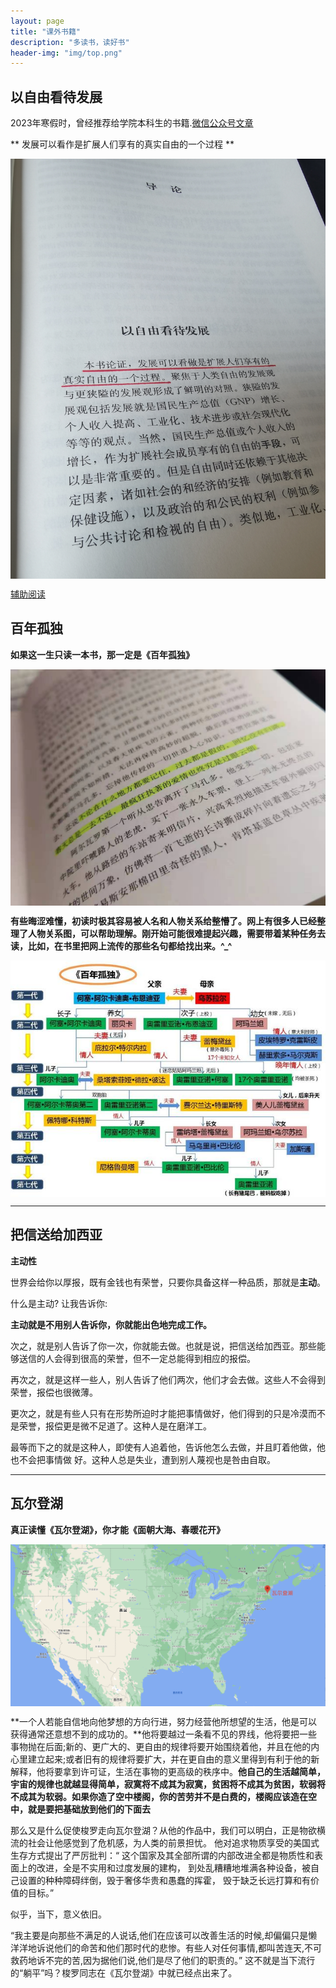 ```yaml
---
layout: page 
title: "课外书籍" 
description: "多读书，读好书" 
header-img: "img/top.png" 
---
```


## 以自由看待发展

2023年寒假时，曾经推荐给学院本科生的书籍.[微信公众号文章](https://mp.weixin.qq.com/s/0zTtRDakNXdCHO4_Lsm3Yw)

** 发展可以看作是扩展人们享有的真实自由的一个过程 **

<center>
<p><img src="/img/2361695005274_.pic_hd.jpg" align="center"></p>
</center>

[辅助阅读](https://www.ecnu.edu.cn/info/1094/64458.htm)

## 百年孤独

**如果这一生只读一本书，那一定是《百年孤独》**

<center>
<p><img src="/img/WechatIMG73.jpeg" align="center"></p>
</center>

**有些晦涩难懂，初读时极其容易被人名和人物关系给整懵了。网上有很多人已经整理了人物关系图，可以帮助理解。刚开始可能很难提起兴趣，需要带着某种任务去读，比如，在书里把网上流传的那些名句都给找出来。^_^**

<center>
<p><img src="/img/21360004d642aa43f27d.jpeg" align="center"></p>
</center>

---------

## 把信送给加西亚

**主动性**

世界会给你以厚报，既有金钱也有荣誉，只要你具备这样一种品质，那就是**主动**。

什么是主动? 让我告诉你:

**主动就是不用别人告诉你，你就能出色地完成工作。**

次之，就是别人告诉了你一次，你就能去做。也就是说，把信送给加西亚。那些能够送信的人会得到很高的荣誉，但不一定总能得到相应的报偿。

再次之，就是这样一些人，别人告诉了他们两次，他们才会去做。这些人不会得到荣誉，报偿也很微薄。

更次之，就是有些人只有在形势所迫时才能把事情做好，他们得到的只是冷漠而不是荣誉，报偿更是微不足道了。这种人是在磨洋工。

最等而下之的就是这种人，即使有人追着他，告诉他怎么去做，并且盯着他做，他也不会把事情做 好。这种人总是失业，遭到别人蔑视也是咎由自取。

---------

## 瓦尔登湖

**真正读懂《瓦尔登湖》，你才能《面朝大海、春暖花开》**

<center>
<p><img src="/img/WeChatWorkScreenshot_90291612-d3d0-45c3-91c5-a9e72fd6b66a.png" align="center"></p>
</center>

**一个人若能自信地向他梦想的方向行进，努力经营他所想望的生活，他是可以获得通常还意想不到的成功的。**他将要越过一条看不见的界线，他将要把一些事物抛在后面;新的、更广大的、更自由的规律将要开始围绕着他，并且在他的内心里建立起来;或者旧有的规律将要扩大，并在更自由的意义里得到有利于他的新解释，他将要拿到许可证，生活在事物的更高级的秩序中。**他自己的生活越简单，宇宙的规律也就越显得简单，寂寞将不成其为寂寞，贫困将不成其为贫困，软弱将不成其为软弱。如果你造了空中楼阁，你的苦劳并不是白费的，楼阁应该造在空中，就是要把基础放到他们的下面去**

那么又是什么促使梭罗走向瓦尔登湖？从他的作品中，我们可以明白，正是物欲横流的社会让他感觉到了危机感，为人类的前景担忧。
他对追求物质享受的美国式生存方式提出了严厉批判：“
这个国家及其全部所谓的内部改进全都是物质性和表面上的改进，全是不实用和过度发展的建构，
到处乱糟糟地堆满各种设备，被自己设置的种种障碍绊倒，毁于奢侈华贵和愚蠢的挥霍，
毁于缺乏长远打算和有价值的目标。”

似乎，当下，意义依旧。

“我主要是向那些不满足的人说话,他们在应该可以改善生活的时候,却偏偏只是懒洋洋地诉说他们的命苦和他们那时代的悲惨。有些人对任何事情,都叫苦连天,不可救药地诉不完的苦,因为据他们说,他们是尽了他们的职责的。”
这不就是当下流行的“躺平”吗？梭罗同志在《瓦尔登湖》中就已经点出来了。
